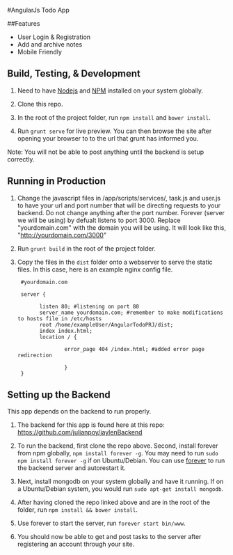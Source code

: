 #AngularJs Todo App

##Features

* User Login & Registration
* Add and archive notes
* Mobile Friendly

## Build, Testing, & Development

1. Need to have [Nodejs](https://nodejs.org/en/) and [NPM](https://www.npmjs.com/) installed
   on your system globally.

2. Clone this repo.

3. In the root of the project folder, run `npm install` and `bower install`.

3. Run `grunt serve` for live preview. You can then browse the site after opening your browser to
   to the url that grunt has informed you.


Note: You will not be able to post anything until the backend is setup correctly.


## Running in Production

1. Change the javascript files in /app/scripts/services/, task.js and user.js to have your url and port number
   that will be directing requests to your backend. Do not change anything after the port number. Forever (server we will be using) by defualt listens to port 3000. Replace "yourdomain.com" with the domain you will be using. It will look like this, "http://yourdomain.com/3000"

1. Run `grunt build` in the root of the project folder.

2. Copy the files in the `dist` folder onto a webserver to serve the static files. In this case, here is an example nginx config file.

        #yourdomain.com
      
        server {
      
              listen 80; #listening on port 80
              server_name yourdomain.com; #remember to make modifications to hosts file in /etc/hosts
              root /home/exampleUser/AngularTodoPRJ/dist;
              index index.html;
              location / {
      
                      error_page 404 /index.html; #added error page redirection
      
                      }
        }


## Setting up the Backend

This app depends on the backend to run properly.

1. The backend for this app is found here at this repo: https://github.com/julianpoy/jaylenBackend

2. To run the backend, first clone the repo above. Second, install forever from npm globally, `npm install forever -g`. You may    need to run `sudo npm install forever -g` if on Ubuntu/Debian. 
   You can use [forever](https://www.npmjs.com/package/forever) to run the backend server and autorestart it.

3. Next, install mongodb on your system globally and have it running. If on a Ubuntu/Debian system, you would run 
   `sudo apt-get install mongodb`.

4. After having cloned the repo linked above and are in the root of the folder, run `npm install && bower install`. 

5. Use forever to start the server, run `forever start bin/www`.

6. You should now be able to get and post tasks to the server after registering an account through your site. 


